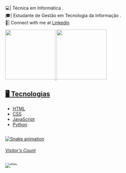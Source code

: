 
💻| Técnica em Informática .<br>🎓| Estudante de Gestão em Tecnologia da Informação .<br>🔵| Connect with me at <a href="https://www.linkedin.com/in/nataline-firmino/">Linkedin</a>


<div>
  <a href="https://github.com/natfirmino">
  <img height="160em" src="https://github-readme-stats.vercel.app/api?username=natfirmino&theme=synthwave&show_icons=true"/>
  <img height="160em" src="https://github-readme-stats.vercel.app/api/top-langs/?username=natfirmino&layout=compact&langs_count=7&theme=synthwave"/>
</div>

 ## 🖥️ Tecnologias 
 <ul>
           <li>HTML</li>
           <li>CSS</li>
           <li>JavaScript</li>
           <li>Python</li>
 </ul>


 
  

     

 
 ##

 
  ![Snake animation](https://github.com/natfirmino/TesteNat/blob/output/github-contribution-grid-snake.svg)




<h6>Visitor's Count</h6>
 
<div>
<p style="font-size: 4px;"><img src="https://profile-counter.glitch.me/{natfirmino}/count.svg" alt="natfirmino :: " /></p>
</div>


